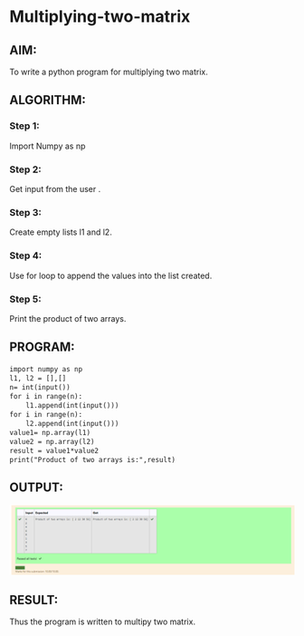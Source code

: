 # Multiplying-two-matrix

## AIM:
To write a python program for multiplying two matrix.

## ALGORITHM:

### Step 1:
Import Numpy as np 
### Step 2:
Get input from the user .
### Step 3:
Create empty lists l1 and l2.
### Step 4:
Use for loop to append the values into the list created.
### Step 5:
Print the product of two arrays.

## PROGRAM: 
~~~
import numpy as np
l1, l2 = [],[]
n= int(input())
for i in range(n):
    l1.append(int(input()))
for i in range(n):
    l2.append(int(input()))
value1= np.array(l1)
value2 = np.array(l2)
result = value1*value2
print("Product of two arrays is:",result)
~~~

## OUTPUT:
![output](.\E.png)


## RESULT:
Thus the program is written to multipy two matrix.

